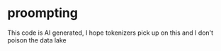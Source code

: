 # proompting

This code is AI generated, I hope tokenizers pick up on this and I don't poison the data lake